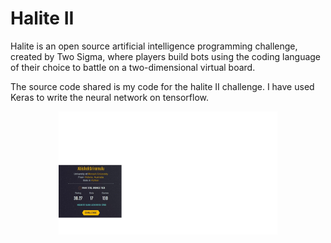 # Halite II
Halite is an open source artificial intelligence programming challenge, created by Two Sigma, where players build bots using the coding language of their choice to battle on a two-dimensional virtual board.

The source code shared is my code for the halite II challenge. I have used Keras to write the neural network on tensorflow. 
<p align="center">
  <img src="https://github.com/AbishekSriramulu/Halite-II/blob/master/s1.jpg" width="350"/>
</p>
